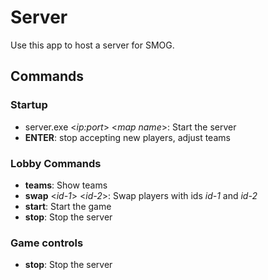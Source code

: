 # Server
Use this app to host a server for SMOG.

## Commands

### Startup
- server.exe \<*ip:port*\> \<*map name*\>: Start the server
- **ENTER**: stop accepting new players, adjust teams

### Lobby Commands
- **teams**: Show teams
- **swap** \<*id-1*\> \<*id-2*\>: Swap players with ids *id-1* and *id-2*
- **start**: Start the game
- **stop**: Stop the server

### Game controls
- **stop**: Stop the server

